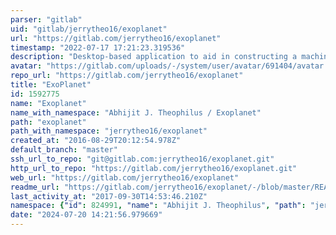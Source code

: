 ```yaml
---
parser: "gitlab"
uid: "gitlab/jerrytheo16/exoplanet"
url: "https://gitlab.com/jerrytheo16/exoplanet"
timestamp: "2022-07-17 17:21:23.319536"
description: "Desktop-based application to aid in constructing a machine learning model for predictive analysis. The application further allows the model to be evaluated through statistical results and interactive graphs."
avatar: "https://gitlab.com/uploads/-/system/user/avatar/691404/avatar.png"
repo_url: "https://gitlab.com/jerrytheo16/exoplanet"
title: "ExoPlanet"
id: 1592775
name: "Exoplanet"
name_with_namespace: "Abhijit J. Theophilus / Exoplanet"
path: "exoplanet"
path_with_namespace: "jerrytheo16/exoplanet"
created_at: "2016-08-29T20:12:54.978Z"
default_branch: "master"
ssh_url_to_repo: "git@gitlab.com:jerrytheo16/exoplanet.git"
http_url_to_repo: "https://gitlab.com/jerrytheo16/exoplanet.git"
web_url: "https://gitlab.com/jerrytheo16/exoplanet"
readme_url: "https://gitlab.com/jerrytheo16/exoplanet/-/blob/master/README.md"
last_activity_at: "2017-09-30T14:53:46.210Z"
namespace: {"id": 824991, "name": "Abhijit J. Theophilus", "path": "jerrytheo16", "kind": "user", "full_path": "jerrytheo16", "parent_id": null, "avatar_url": "/uploads/-/system/user/avatar/691404/avatar.png", "web_url": "https://gitlab.com/jerrytheo16"}
date: "2024-07-20 14:21:56.979669"
---
```

